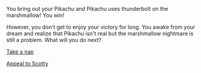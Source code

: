 You bring out your Pikachu and Pikachu uses thunderbolt on the marshmallow! You win!

However, you don't get to enjoy your victory for long.  You awake from your dream and
realize that Pikachu isn't real but the marshmallow nightmare is still a problem.  What will you do next?

[Take a nap](../sleep/marshmallow.md)

[Appeal to Scotty](../explore-outside/call-scotty/call-scotty.md)

